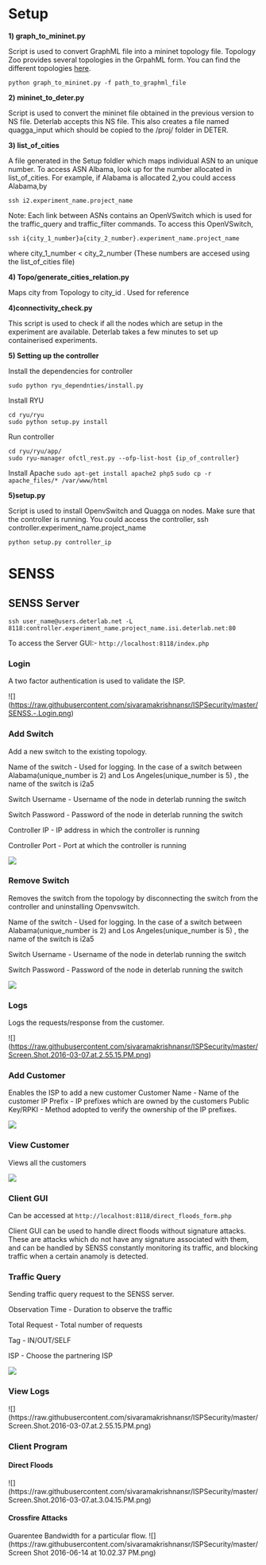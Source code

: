 <h1>Setup</h1>

**1) graph_to_mininet.py**

Script is used to convert GraphML file into a mininet topology file. Topology Zoo provides several topologies in the GrpahML form. You can find the different topologies [here](http://www.topology-zoo.org/dataset.html).

`python graph_to_mininet.py -f path_to_graphml_file`

**2) mininet_to_deter.py**

Script is used to convert the mininet file obtained in the previous version to NS file. Deterlab accepts this NS file. This also creates a file named quagga_input which should be copied to the /proj/ folder in DETER. 

**3) list_of_cities**

A file generated in the Setup foldler which maps individual ASN to an unique number.
To access ASN Albama, look up for the number allocated in list_of_cities. For example, if Alabama is allocated 2,you could access Alabama,by

`ssh i2.experiment_name.project_name`

Note:
Each link between ASNs contains an OpenVSwitch which is used for the traffic_query and traffic_filter commands. To access this OpenVSwitch,

`ssh i{city_1_number}a{city_2_number}.experiment_name.project_name`

where city_1_number < city_2_number (These numbers are accesed using the list_of_cities file)

**4) Topo/generate_cities_relation.py**

Maps city from Topology to city_id . Used for reference

**4)connectivity_check.py**

This script is used to check if all the nodes which are setup in the experiment are available. Deterlab takes a few minutes to set up containerised experiments.


**5) Setting up the controller**

Install the dependencies for controller

`sudo python ryu_dependnties/install.py`

Install RYU

`cd ryu/ryu`<br />
`sudo python setup.py install`

Run controller

`cd ryu/ryu/app/`<br/>
`sudo ryu-manager ofctl_rest.py --ofp-list-host {ip_of_controller}`

Install Apache
`sudo apt-get install apache2 php5`
`sudo cp -r apache_files/* /var/www/html`

**5)setup.py**

Script is used to install OpenvSwitch and Quagga on nodes. Make sure that the controller is running. You could access the controller,
ssh controller.experiment_name.project_name

`python setup.py controller_ip`


<h1>SENSS</h1>

<h2>SENSS Server</h2>

`ssh user_name@users.deterlab.net -L 8118:controller.experiment_name.project_name.isi.deterlab.net:80`

To access the Server GUI:-
`http://localhost:8118/index.php`

<h3>Login</h3> 

A two factor authentication is used to validate the ISP.

![] (https://raw.githubusercontent.com/sivaramakrishnansr/ISPSecurity/master/SENSS.-.Login.png)

<h3>Add Switch</h3>

Add a new switch to the existing topology.
 
Name of the switch - Used for logging. In the case of a switch between Alabama(unique_number is 2) and Los Angeles(unique_number is 5) , the name of the switch is i2a5

Switch Username - Username of the node in deterlab running the switch

Switch Password - Password of the node in deterlab running the switch

Controller IP - IP address in which the controller is running

Controller Port - Port at which the controller is running

![](https://raw.githubusercontent.com/sivaramakrishnansr/ISPSecurity/master/SENSS.-.Add.Switch.png)

<h3>Remove Switch</h3>

Removes the switch from the topology by disconnecting the switch from the controller and uninstalling Openvswitch. 

Name of the switch - Used for logging. In the case of a switch between Alabama(unique_number is 2) and Los Angeles(unique_number is 5) , the name of the switch is i2a5

Switch Username - Username of the node in deterlab running the switch

Switch Password - Password of the node in deterlab running the switch

![](https://raw.githubusercontent.com/sivaramakrishnansr/ISPSecurity/master/SENSS.-.Remove.Switch.png)

<h3>Logs</h3>

Logs the requests/response from the customer.

![] (https://raw.githubusercontent.com/sivaramakrishnansr/ISPSecurity/master/Screen.Shot.2016-03-07.at.2.55.15.PM.png)

<h3>Add Customer</h3>

Enables the ISP to add a new customer
Customer Name - Name of the customer
IP Prefix - IP prefixes which are owned by the customers
Public Key/RPKI - Method adopted to verify the ownership of the IP prefixes.

![](https://raw.githubusercontent.com/sivaramakrishnansr/ISPSecurity/master/SENSS.-.Add.Customer.png)

<h3>View Customer</h3>

Views all the customers

![](https://raw.githubusercontent.com/sivaramakrishnansr/ISPSecurity/master/SENSS.-.View.Customer.png)



<h3>Client GUI</h3>

Can be accessed at `http://localhost:8118/direct_floods_form.php`

Client GUI can be used to handle direct floods without signature attacks. These are attacks which do not have any signature associated with them, and can be handled by SENSS constantly monitoring its traffic, and blocking traffic when a certain anamoly is detected.

<h3>Traffic Query</h3>

Sending traffic query request to the SENSS server.

Observation Time - Duration to observe the traffic

Total Request - Total number of requests

Tag - IN/OUT/SELF 

ISP - Choose the partnering ISP

![](https://raw.githubusercontent.com/sivaramakrishnansr/ISPSecurity/master/Screen.Shot.2016-03-07.at.3.03.49.PM.png)

<h3>View Logs</h3>
![](https://raw.githubusercontent.com/sivaramakrishnansr/ISPSecurity/master/Screen.Shot.2016-03-07.at.2.55.15.PM.png)

<h3>Client Program</h3>

<h4>Direct Floods</h4>
![](https://raw.githubusercontent.com/sivaramakrishnansr/ISPSecurity/master/Screen.Shot.2016-03-07.at.3.04.15.PM.png)

<h4>Crossfire Attacks</h4>
Guarentee Bandwidth for a particular flow.
![](https://raw.githubusercontent.com/sivaramakrishnansr/ISPSecurity/master/Screen Shot 2016-06-14 at 10.02.37 PM.png)

